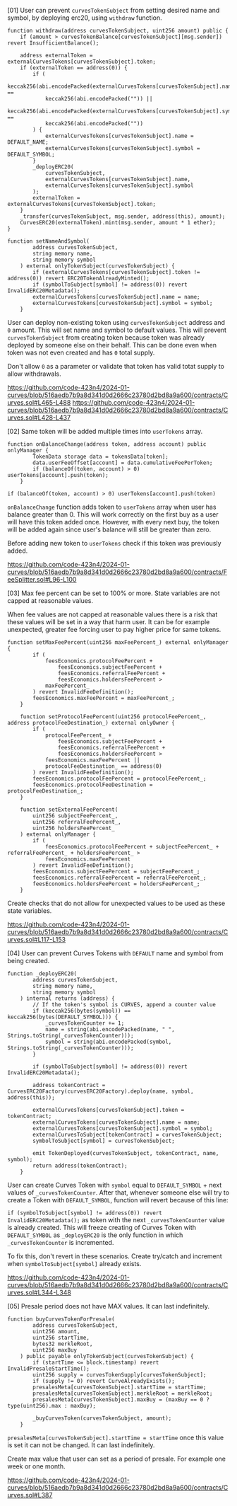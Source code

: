 [01] User can prevent `curvesTokenSubject` from setting desired name and symbol, by deploying erc20, using `withdraw` function.

```solidity
function withdraw(address curvesTokenSubject, uint256 amount) public {
    if (amount > curvesTokenBalance[curvesTokenSubject][msg.sender]) revert InsufficientBalance();

    address externalToken = externalCurvesTokens[curvesTokenSubject].token;
    if (externalToken == address(0)) {
        if (
            keccak256(abi.encodePacked(externalCurvesTokens[curvesTokenSubject].name)) ==
            keccak256(abi.encodePacked("")) ||
            keccak256(abi.encodePacked(externalCurvesTokens[curvesTokenSubject].symbol)) ==
            keccak256(abi.encodePacked(""))
        ) {
            externalCurvesTokens[curvesTokenSubject].name = DEFAULT_NAME;
            externalCurvesTokens[curvesTokenSubject].symbol = DEFAULT_SYMBOL;
        }
        _deployERC20(
            curvesTokenSubject,
            externalCurvesTokens[curvesTokenSubject].name,
            externalCurvesTokens[curvesTokenSubject].symbol
        );
        externalToken = externalCurvesTokens[curvesTokenSubject].token;
    }
    _transfer(curvesTokenSubject, msg.sender, address(this), amount);
    CurvesERC20(externalToken).mint(msg.sender, amount * 1 ether);
}
```

```solidity
function setNameAndSymbol(
        address curvesTokenSubject,
        string memory name,
        string memory symbol
    ) external onlyTokenSubject(curvesTokenSubject) {
        if (externalCurvesTokens[curvesTokenSubject].token != address(0)) revert ERC20TokenAlreadyMinted();
        if (symbolToSubject[symbol] != address(0)) revert InvalidERC20Metadata();
        externalCurvesTokens[curvesTokenSubject].name = name;
        externalCurvesTokens[curvesTokenSubject].symbol = symbol;
    }
```

User can deploy non-existing token using `curvesTokenSubject` address and `0` amount. This will set name and symbol to default values. This will prevent `curvesTokenSubject` from creating token because token was already deployed by someone else on their behalf. This can be done even when token was not even created and has `0` total supply.

Don't allow `0` as a parameter or validate that token has valid totat supply to allow withdrawals.

https://github.com/code-423n4/2024-01-curves/blob/516aedb7b9a8d341d0d2666c23780d2bd8a9a600/contracts/Curves.sol#L465-L488
https://github.com/code-423n4/2024-01-curves/blob/516aedb7b9a8d341d0d2666c23780d2bd8a9a600/contracts/Curves.sol#L428-L437

[02] Same token will be added multiple times into `userTokens` array.

```solidity
function onBalanceChange(address token, address account) public onlyManager {
        TokenData storage data = tokensData[token];
        data.userFeeOffset[account] = data.cumulativeFeePerToken;
        if (balanceOf(token, account) > 0) userTokens[account].push(token);
    }
```

`if (balanceOf(token, account) > 0) userTokens[account].push(token)`

`onBalanceChange` function adds token to `userTokens` array when user has balance greater than 0. This will work correctly on the first buy as a user will have this token added once. However, with every next buy, the token will be added again since user's balance will still be greater than zero.

Before adding new token to `userTokens` check if this token was previously added.

https://github.com/code-423n4/2024-01-curves/blob/516aedb7b9a8d341d0d2666c23780d2bd8a9a600/contracts/FeeSplitter.sol#L96-L100

[03] Max fee percent can be set to 100% or more. State variables are not capped at reasonable values.

When fee values are not capped at reasonable values there is a risk that these values will be set in a way that harm user. It can be for example unexpected, greater fee forcing user to pay higher price for same tokens.

```solidity
function setMaxFeePercent(uint256 maxFeePercent_) external onlyManager {
        if (
            feesEconomics.protocolFeePercent +
                feesEconomics.subjectFeePercent +
                feesEconomics.referralFeePercent +
                feesEconomics.holdersFeePercent >
            maxFeePercent_
        ) revert InvalidFeeDefinition();
        feesEconomics.maxFeePercent = maxFeePercent_;
    }

    function setProtocolFeePercent(uint256 protocolFeePercent_, address protocolFeeDestination_) external onlyOwner {
        if (
            protocolFeePercent_ +
                feesEconomics.subjectFeePercent +
                feesEconomics.referralFeePercent +
                feesEconomics.holdersFeePercent >
            feesEconomics.maxFeePercent ||
            protocolFeeDestination_ == address(0)
        ) revert InvalidFeeDefinition();
        feesEconomics.protocolFeePercent = protocolFeePercent_;
        feesEconomics.protocolFeeDestination = protocolFeeDestination_;
    }

    function setExternalFeePercent(
        uint256 subjectFeePercent_,
        uint256 referralFeePercent_,
        uint256 holdersFeePercent_
    ) external onlyManager {
        if (
            feesEconomics.protocolFeePercent + subjectFeePercent_ + referralFeePercent_ + holdersFeePercent_ >
            feesEconomics.maxFeePercent
        ) revert InvalidFeeDefinition();
        feesEconomics.subjectFeePercent = subjectFeePercent_;
        feesEconomics.referralFeePercent = referralFeePercent_;
        feesEconomics.holdersFeePercent = holdersFeePercent_;
    }

```

Create checks that do not allow for unexpected values to be used as these state variables.

https://github.com/code-423n4/2024-01-curves/blob/516aedb7b9a8d341d0d2666c23780d2bd8a9a600/contracts/Curves.sol#L117-L153

[04] User can prevent Curves Tokens with `DEFAULT` name and symbol from being created.

```solidity
function _deployERC20(
        address curvesTokenSubject,
        string memory name,
        string memory symbol
    ) internal returns (address) {
        // If the token's symbol is CURVES, append a counter value
        if (keccak256(bytes(symbol)) == keccak256(bytes(DEFAULT_SYMBOL))) {
            _curvesTokenCounter += 1;
            name = string(abi.encodePacked(name, " ", Strings.toString(_curvesTokenCounter)));
            symbol = string(abi.encodePacked(symbol, Strings.toString(_curvesTokenCounter)));
        }

        if (symbolToSubject[symbol] != address(0)) revert InvalidERC20Metadata();

        address tokenContract = CurvesERC20Factory(curvesERC20Factory).deploy(name, symbol, address(this));

        externalCurvesTokens[curvesTokenSubject].token = tokenContract;
        externalCurvesTokens[curvesTokenSubject].name = name;
        externalCurvesTokens[curvesTokenSubject].symbol = symbol;
        externalCurvesToSubject[tokenContract] = curvesTokenSubject;
        symbolToSubject[symbol] = curvesTokenSubject;

        emit TokenDeployed(curvesTokenSubject, tokenContract, name, symbol);
        return address(tokenContract);
    }
```

User can create Curves Token with `symbol` equal to `DEFAULT_SYMBOL` + next values of `_curvesTokenCounter`. After that, whenever someone else will try to create a Token with `DEFAULT_SYMBOL`, function will revert because of this line:

`if (symbolToSubject[symbol] != address(0)) revert InvalidERC20Metadata();` as token with the next `_curvesTokenCounter` value is already created. This will freeze creating of Curves Token with `DEFAULT_SYMBOL` as `_deployERC20` is the only function in which `_curvesTokenCounter` is incremented.

To fix this, don't revert in these scenarios. Create try/catch and increment when `symbolToSubject[symbol]` already exists.

https://github.com/code-423n4/2024-01-curves/blob/516aedb7b9a8d341d0d2666c23780d2bd8a9a600/contracts/Curves.sol#L344-L348

[05] Presale period does not have MAX values. It can last indefinitely.

```solidity
function buyCurvesTokenForPresale(
        address curvesTokenSubject,
        uint256 amount,
        uint256 startTime,
        bytes32 merkleRoot,
        uint256 maxBuy
    ) public payable onlyTokenSubject(curvesTokenSubject) {
        if (startTime <= block.timestamp) revert InvalidPresaleStartTime();
        uint256 supply = curvesTokenSupply[curvesTokenSubject];
        if (supply != 0) revert CurveAlreadyExists();
        presalesMeta[curvesTokenSubject].startTime = startTime;
        presalesMeta[curvesTokenSubject].merkleRoot = merkleRoot;
        presalesMeta[curvesTokenSubject].maxBuy = (maxBuy == 0 ? type(uint256).max : maxBuy);

        _buyCurvesToken(curvesTokenSubject, amount);
    }
```

`presalesMeta[curvesTokenSubject].startTime = startTime` once this value is set it can not be changed. It can last indefinitely.

Create max value that user can set as a period of presale. For example one week or one month.

https://github.com/code-423n4/2024-01-curves/blob/516aedb7b9a8d341d0d2666c23780d2bd8a9a600/contracts/Curves.sol#L387